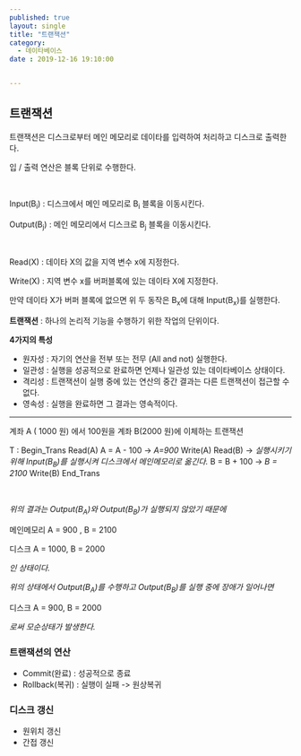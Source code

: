 ```yaml
---
published: true
layout: single
title: "트랜잭션"
category:
  - 데이타베이스
date : 2019-12-16 19:10:00


---
```


## 트랜잭션

트랜잭션은 디스크로부터 메인 메모리로 데이타를 입력하여 처리하고 디스크로 출력한다.

입 / 출력 연산은 블록 단위로 수행한다.

<br/>

Input(B<sub>i</sub>) : 디스크에서 메인 메모리로 B<sub>i</sub> 블록을 이동시킨다.

Output(B<sub>j</sub>) : 메인 메모리에서 디스크로 B<sub>j</sub> 블록을 이동시킨다.

<br/>

Read(X) : 데이타 X의 값을 지역 변수 x에 지정한다.

Write(X) : 지역 변수 x를 버퍼블록에 있는 데이타 X에 지정한다.

만약 데이타 X가 버퍼 블록에 없으면 위 두 동작은 B<sub>x</sub>에 대해 Input(B<sub>x</sub>)를 실행한다.



**트랜잭션** : 하나의 논리적 기능을 수행하기 위한 작업의 단위이다.

**4가지의 특성**

- 원자성 : 자기의 연산을 전부 또는 전무 (All and not) 실행한다.
- 일관성 : 실행을 성공적으로 완료하면 언제나 일관성 있는 데이타베이스 상태이다.
- 격리성 : 트랜잭션이 실행 중에 있는 연산의 중간 결과는 다른 트랜잭션이 접근할 수 없다.
- 영속성 : 실행을 완료하면 그 결과는 영속적이다.



<hr/>

계좌 A ( 1000 원) 에서 100원을 계좌 B(2000 원)에 이체하는 트랜잭션

T : Begin_Trans
	Read(A)
	A = A - 100  	-> *A=900*
	Write(A)
	Read(B)			 -> *실행시키기 위해 Input(B<sub>B</sub>)를 실행시켜 디스크에서 메인메모리로 옮긴다.*
	B = B + 100	  -> *B = 2100*
	Write(B)
	End_Trans	

<br/>

*위의 결과는 Output(B<sub>A</sub>)와 Output(B<sub>B</sub>)가 실행되지 않았기 때문에*

메인메모리 A = 900 , B = 2100

디스크 A = 1000, B = 2000

*인 상태이다.*



*위의 상태에서 Output(B<sub>A</sub>)를 수행하고 Output(B<sub>B</sub>)를 실행 중에 장애가 일어나면*

디스크 A = 900, B = 2000

*로써 모순상태가 발생한다.*



### 트랜잭션의 연산

- Commit(완료) : 성공적으로 종료
- Rollback(복귀) : 실행이 실패 -> 원상복귀

### 디스크 갱신

- 원위치 갱신
- 간접 갱신